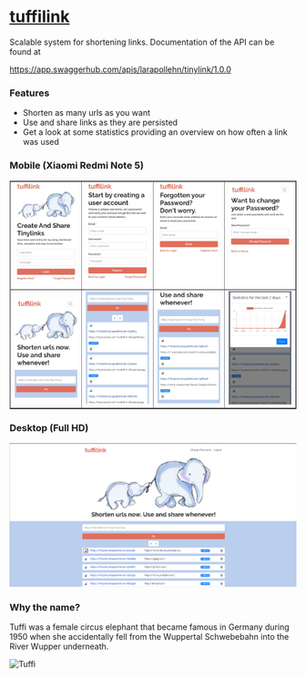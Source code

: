 # [tuffilink](https://tinylink.larapollehn.de)

Scalable system for shortening links. Documentation of the API can be found at 

https://app.swaggerhub.com/apis/larapollehn/tinylink/1.0.0

### Features
* Shorten as many urls as you want
* Use and share links as they are persisted
* Get a look at some statistics providing an overview on how often a link was used

### Mobile (Xiaomi Redmi Note 5)

<table border="1" width="100%">
    <tr>
        <td><img src="images/p3.jpeg" width="200"></td>
        <td><img src="images/p2.jpeg" width="200"></td>
        <td><img src="images/p1.jpeg" width="200"></td>
        <td><img src="images/p4.jpeg" width="200"></td>
    </tr>
    <tr>
        <td><img src="images/p5.jpeg" width="200"></td>
        <td><img src="images/p6.jpeg" width="200"></td>
        <td><img src="images/p7.jpeg" width="200"></td>
        <td><img src="images/p8.jpeg" width="200"></td>
    </tr>
</table>

### Desktop (Full HD)
![Desktop](images/desktop.png)

### Why the name?
Tuffi was a female circus elephant that became famous in Germany during 1950 when she accidentally fell from the Wuppertal Schwebebahn into the River Wupper underneath.

![Tuffi](https://i.pinimg.com/originals/67/c8/af/67c8af0e233dd3ffb67268bccf7cb1f0.jpg)

